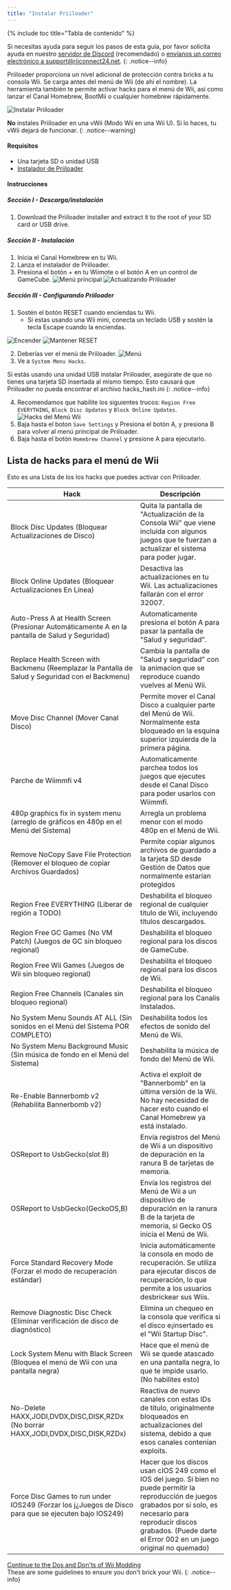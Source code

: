 ```yaml
---
title: "Instalar Priiloader"
---
```


{% include toc title="Tabla de contenido" %}

Si necesitas ayuda para seguir los pasos de esta guía, por favor solicita ayuda en nuestro [servidor de Discord](https://discord.gg/rc24) (recomendado) o [envíanos un correo electrónico a support@riiconnect24.net](mailto:support@riiconnect24.net).
{: .notice--info}

Priiloader proporciona un nivel adicional de protección contra bricks a tu consola Wii. Se carga antes del menú de Wii (de ahí el nombre). La herramienta también te permite activar hacks para el menú de Wii, así como lanzar el Canal Homebrew, BootMii o cualquier homebrew rápidamente.

![Instalar Priiloader](/images/priiloader.jpg)

**No** instales Priiloader en una vWii (Modo Wii en una Wii U). Si lo haces, tu vWii dejará de funcionar.
{: .notice--warning}

#### Requisitos

- Una tarjeta SD o unidad USB
- [Instalador de Priiloader](https://hbb1.oscwii.org/hbb/priiloader/priiloader.zip)

#### Instrucciones

##### Sección I - Descarga/instalación

1. Download the Priiloader installer and extract it to the root of your SD card or USB drive.

##### Sección II - Instalación

1. Inicia el Canal Homebrew en tu Wii.
2. Lanza el instalador de Priiloader.
3. Presiona el botón + en tu Wiimote o el botón A en un control de GameCube. ![Menú principal](/images/Priiloader/installer.png) ![Actualizando Priiloader](/images/Priiloader/installing.png)

##### Sección III - Configurando Priiloader

1. Sostén el botón RESET cuando enciendas tu Wii.
   - Si estas usando una Wii mini, conecta un teclado USB y sostén la tecla Escape cuando la enciendas.

![Encender](/images/Priiloader/on.jpg) ![Mantener RESET](/images/Priiloader/reset.jpg)

2. Deberías ver el menú de Priiloader. ![Menú](/images/Priiloader/mainmenu.png)
3. Ve a `System Menu Hacks`.

Si estás usando una unidad USB instalar Priiloader, asegúrate de que no tienes una tarjeta SD insertada al mismo tiempo. Esto causará que Priiloader no pueda encontrar el archivo hacks_hash.ini
{: .notice--info}

4. Recomendamos que habilite los siguientes trucos: `Region Free EVERYTHING`, `Block Disc Updates` y `Block Online Updates`. ![Hacks del Menú Wii](/images/Priiloader/hacks.png)
1. Baja hasta el boton `Save Settings` y Presiona el botón A, y presiona B para volver al menú principal de Priiloader.
1. Baja hasta el botón `Homebrew Channel` y presione A para ejecutarlo.

## Lista de hacks para el menú de Wii

Esto es una Lista de los los hacks que puedes activar con Priiloader.

| Hack                                                                                                 | Descripción                                                                                                                                                                                                                                  |
| ---------------------------------------------------------------------------------------------------- | -------------------------------------------------------------------------------------------------------------------------------------------------------------------------------------------------------------------------------------------- |
| Block Disc Updates (Bloquear Actualizaciones de Disco)                                               | Quita la pantalla de "Actualización de la Consola Wii" que viene incluida con algunos juegos que te fuerzan a actualizar el sistema para poder jugar.                                                                                        |
| Block Online Updates (Bloquear Actualizaciones En Línea)                                             | Desactiva las actualizaciones en tu Wii. Las actualizaciones fallarán con el error 32007.                                                                                                                                                    |
| Auto-Press A at Health Screen (Presionar Automáticamente A en la pantalla de Salud y Seguridad)      | Automaticamente presiona el botón A para pasar la pantalla de "Salud y seguridad".                                                                                                                                                           |
| Replace Health Screen with Backmenu (Reemplazar la Pantalla de Salud y Seguridad con el Backmenu)    | Cambia la pantalla de "Salud y seguridad" con la animacion que se reproduce cuando vuelves al Menú Wii.                                                                                                                                      |
| Move Disc Channel (Mover Canal Disco)                                                                | Permite mover el Canal Disco a cualquier parte del Menú de Wii. Normalmente esta bloqueado en la esquina superior izquierda de la primera página.                                                                                            |
| Parche de Wiimmfi v4                                                                                 | Automaticamente parchea todos los juegos que ejecutes desde el Canal Disco para poder usarlos con Wiimmfi.                                                                                                                                   |
| 480p graphics fix in system menu (arreglo de gráficos en 480p en el Menú del Sistema)                | Arregla un problema menor con el modo 480p en el Menú de Wii.                                                                                                                                                                                |
| Remove NoCopy Save File Protection (Remover el bloqueo de copiar Archivos Guardados)                 | Permite copiar algunos archivos de guardado a la tarjeta SD desde Gestión de Datos que normalmente estarían protegidos                                                                                                                       |
| Region Free EVERYTHING (Liberar de región a TODO)                                                    | Deshabilita el bloqueo regional de cualquier titulo de Wii, incluyendo títulos descargados.                                                                                                                                                  |
| Region Free GC Games (No VM Patch) (Juegos de GC sin bloqueo regional)                               | Deshabilita el bloqueo regional para los discos de GameCube.                                                                                                                                                                                 |
| Region Free Wii Games (Juegos de Wii sin bloqueo regional)                                           | Deshabilita el bloqueo regional para los discos de Wii.                                                                                                                                                                                      |
| Region Free Channels (Canales sin bloqueo regional)                                                  | Deshabilita el bloqueo regional para los Canalis Instalados.                                                                                                                                                                                 |
| No System Menu Sounds AT ALL (Sin sonidos en el Menú del Sistema POR COMPLETO)                       | Deshabilita todos los efectos de sonido del Menú de Wii.                                                                                                                                                                                     |
| No System Menu Background Music (Sin música de fondo en el Menú del Sistema)                         | Deshabilita la música de fondo del Menú de Wii.                                                                                                                                                                                              |
| Re-Enable Bannerbomb v2 (Rehabilita Bannerbomb v2)                                                   | Activa el exploit de "Bannerbomb" en la última versión de la Wii. No hay necesidad de hacer esto cuando el Canal Homebrew ya está instalado.                                                                                                 |
| OSReport to UsbGecko(slot B)                                                                         | Envía registros del Menú de Wii a un dispositivo de depuración en la ranura B de tarjetas de memoria.                                                                                                                                        |
| OSReport to UsbGecko(GeckoOS,B)                                                                      | Envía los registros del Menú de Wii a un dispositivo de depuración en la ranura B de la tarjeta de memoria, si Gecko OS inicia el Menú de Wii.                                                                                               |
| Force Standard Recovery Mode (Forzar el modo de recuperación estándar)                               | Inicia automáticamente la consola en modo de recuperación. Se utiliza para ejecutar discos de recuperación, lo que permite a los usuarios desbrickear sus Wiis.                                                                              |
| Remove Diagnostic Disc Check (Eliminar verificación de disco de diagnóstico)                         | Elimina un chequeo en la consola que verifica si el disco e¡insertado es el "Wii Startup Disc".                                                                                                                                              |
| Lock System Menu with Black Screen (Bloquea el menú de Wii con una pantalla negra)                   | Hace que el menú de Wii se quede atascado en una pantalla negra, lo que te impide usarlo. (No habilites esto)                                                                                                                                |
| No-Delete HAXX,JODI,DVDX,DISC,DISK,RZDx (No borrar HAXX,JODI,DVDX,DISC,DISK,RZDx)                    | Reactiva de nuevo canales con estas IDs de título, originalmente bloqueados en actualizaciones del sistema, debido a que esos canales contenían exploits.                                                                                    |
| Force Disc Games to run under IOS249 (Forzar los j¿Juegos de Disco para que se ejecuten bajo IOS249) | Hacer que los discos usan cIOS 249 como el IOS del juego. Si bien no puede permitir la reproducción de juegos grabados por sí solo, es necesario para reproducir discos grabados. (Puede darte el Error 002 en un juego original no quemado) |

[Continue to the Dos and Don'ts of Wii Modding](dosanddonts)<br> These are some guidelines to ensure you don't brick your Wii.
{: .notice--info}

